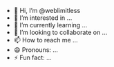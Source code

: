 - 👋 Hi, I’m @weblimitless
- 👀 I’m interested in ...
- 🌱 I’m currently learning ...
- 💞️ I’m looking to collaborate on ...
- 📫 How to reach me ...
- 😄 Pronouns: ...
- ⚡ Fun fact: ...

<!---
weblimitless/weblimitless is a ✨ special ✨ repository because its `README.md` (this file) appears on your GitHub profile.
You can click the Preview link to take a look at your changes.
--->
